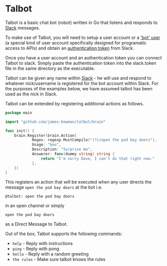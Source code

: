 # Talbot

Talbot is a basic chat bot (robot) written in Go that listens and responds to [Slack](https://slack.com) messages.

To make use of Talbot, you will need to setup a user account or a ['bot' user](https://api.slack.com/bot-users) (a special kind of user account specifically designed for programatic access to APIs) and obtain an [authentication token](https://api.slack.com/web#basics) from Slack.

Once you have a user account and an authentication token you can connect Talbot to slack.  Simply paste the authentication token into the slack.token file in the same directory as the executable.

Talbot can be given any name within [Slack](https://slack.com) - he will use and respond to whatever nick/username is registered for the bot account within Slack.  For the purposes of the examples below, we have assumed talbot has been used as the nick in Slack.

Talbot can be extended by registering additional actions as follows.

``` go
package main

import "github.com/james-bowman/talbot/brain"

func init() {
	brain.Register(brain.Action{
    		Regex: regexp.MustCompile("(?i)open the pod bay doors"),
	    	Usage: "boo",
			Description: "Surprise me", 
    		Answerer: func(dummy string) string {
    			return "I'm sorry Dave, I can't do that right now."
			},
	})
}
```

This registers an action that will be executed when any user directs the message `open the pod bay doors` at the bot i.e.

    @talbot: open the pod bay doors

in an open channel or simply

    open the pod bay doors

as a Direct Message to Talbot.

Out of the box, Talbot supports the following commands:

- `help` - Reply with instructions
- `ping` - Reply with pong
- `hello` - Reply with a random greeting
- `the rules` - Make sure talbot knows the rules

